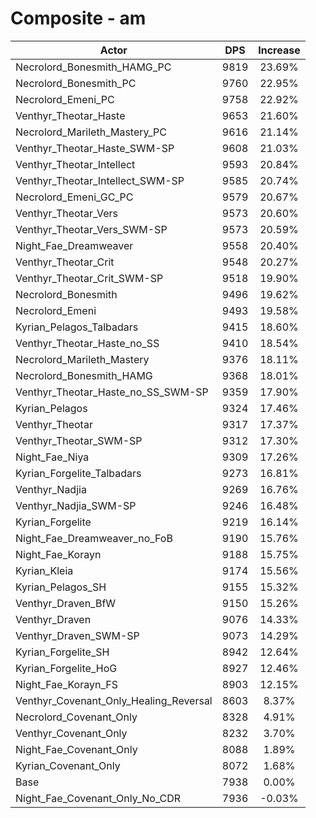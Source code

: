 # Composite - am
| Actor | DPS | Increase |
|---|:---:|:---:|
|Necrolord_Bonesmith_HAMG_PC|9819|23.69%|
|Necrolord_Bonesmith_PC|9760|22.95%|
|Necrolord_Emeni_PC|9758|22.92%|
|Venthyr_Theotar_Haste|9653|21.60%|
|Necrolord_Marileth_Mastery_PC|9616|21.14%|
|Venthyr_Theotar_Haste_SWM-SP|9608|21.03%|
|Venthyr_Theotar_Intellect|9593|20.84%|
|Venthyr_Theotar_Intellect_SWM-SP|9585|20.74%|
|Necrolord_Emeni_GC_PC|9579|20.67%|
|Venthyr_Theotar_Vers|9573|20.60%|
|Venthyr_Theotar_Vers_SWM-SP|9573|20.59%|
|Night_Fae_Dreamweaver|9558|20.40%|
|Venthyr_Theotar_Crit|9548|20.27%|
|Venthyr_Theotar_Crit_SWM-SP|9518|19.90%|
|Necrolord_Bonesmith|9496|19.62%|
|Necrolord_Emeni|9493|19.58%|
|Kyrian_Pelagos_Talbadars|9415|18.60%|
|Venthyr_Theotar_Haste_no_SS|9410|18.54%|
|Necrolord_Marileth_Mastery|9376|18.11%|
|Necrolord_Bonesmith_HAMG|9368|18.01%|
|Venthyr_Theotar_Haste_no_SS_SWM-SP|9359|17.90%|
|Kyrian_Pelagos|9324|17.46%|
|Venthyr_Theotar|9317|17.37%|
|Venthyr_Theotar_SWM-SP|9312|17.30%|
|Night_Fae_Niya|9309|17.26%|
|Kyrian_Forgelite_Talbadars|9273|16.81%|
|Venthyr_Nadjia|9269|16.76%|
|Venthyr_Nadjia_SWM-SP|9246|16.48%|
|Kyrian_Forgelite|9219|16.14%|
|Night_Fae_Dreamweaver_no_FoB|9190|15.76%|
|Night_Fae_Korayn|9188|15.75%|
|Kyrian_Kleia|9174|15.56%|
|Kyrian_Pelagos_SH|9155|15.32%|
|Venthyr_Draven_BfW|9150|15.26%|
|Venthyr_Draven|9076|14.33%|
|Venthyr_Draven_SWM-SP|9073|14.29%|
|Kyrian_Forgelite_SH|8942|12.64%|
|Kyrian_Forgelite_HoG|8927|12.46%|
|Night_Fae_Korayn_FS|8903|12.15%|
|Venthyr_Covenant_Only_Healing_Reversal|8603|8.37%|
|Necrolord_Covenant_Only|8328|4.91%|
|Venthyr_Covenant_Only|8232|3.70%|
|Night_Fae_Covenant_Only|8088|1.89%|
|Kyrian_Covenant_Only|8072|1.68%|
|Base|7938|0.00%|
|Night_Fae_Covenant_Only_No_CDR|7936|-0.03%|
